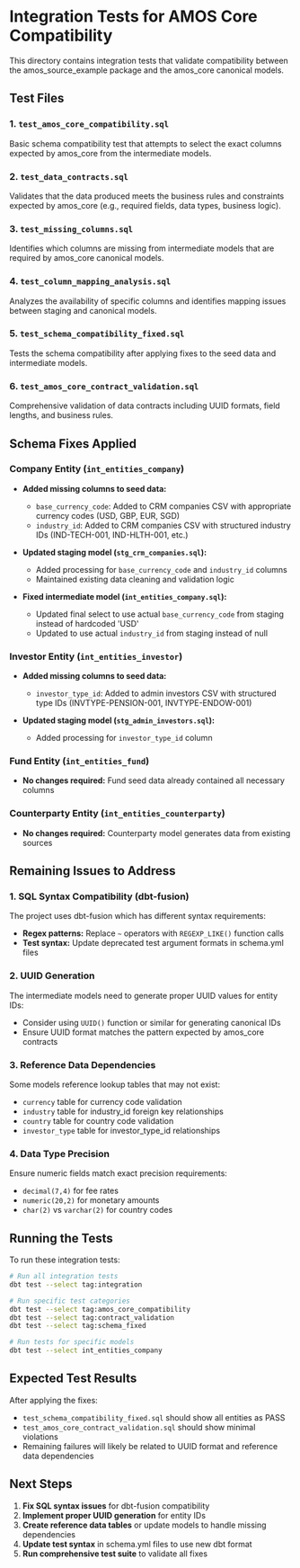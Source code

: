 # Integration Tests for AMOS Core Compatibility

This directory contains integration tests that validate compatibility between the amos_source_example package and the amos_core canonical models.

## Test Files

### 1. `test_amos_core_compatibility.sql`
Basic schema compatibility test that attempts to select the exact columns expected by amos_core from the intermediate models.

### 2. `test_data_contracts.sql`
Validates that the data produced meets the business rules and constraints expected by amos_core (e.g., required fields, data types, business logic).

### 3. `test_missing_columns.sql`
Identifies which columns are missing from intermediate models that are required by amos_core canonical models.

### 4. `test_column_mapping_analysis.sql`
Analyzes the availability of specific columns and identifies mapping issues between staging and canonical models.

### 5. `test_schema_compatibility_fixed.sql`
Tests the schema compatibility after applying fixes to the seed data and intermediate models.

### 6. `test_amos_core_contract_validation.sql`
Comprehensive validation of data contracts including UUID formats, field lengths, and business rules.

## Schema Fixes Applied

### Company Entity (`int_entities_company`)
- **Added missing columns to seed data:**
  - `base_currency_code`: Added to CRM companies CSV with appropriate currency codes (USD, GBP, EUR, SGD)
  - `industry_id`: Added to CRM companies CSV with structured industry IDs (IND-TECH-001, IND-HLTH-001, etc.)

- **Updated staging model (`stg_crm_companies.sql`):**
  - Added processing for `base_currency_code` and `industry_id` columns
  - Maintained existing data cleaning and validation logic

- **Fixed intermediate model (`int_entities_company.sql`):**
  - Updated final select to use actual `base_currency_code` from staging instead of hardcoded 'USD'
  - Updated to use actual `industry_id` from staging instead of null

### Investor Entity (`int_entities_investor`)
- **Added missing columns to seed data:**
  - `investor_type_id`: Added to admin investors CSV with structured type IDs (INVTYPE-PENSION-001, INVTYPE-ENDOW-001)

- **Updated staging model (`stg_admin_investors.sql`):**
  - Added processing for `investor_type_id` column

### Fund Entity (`int_entities_fund`)
- **No changes required:** Fund seed data already contained all necessary columns

### Counterparty Entity (`int_entities_counterparty`)
- **No changes required:** Counterparty model generates data from existing sources

## Remaining Issues to Address

### 1. SQL Syntax Compatibility (dbt-fusion)
The project uses dbt-fusion which has different syntax requirements:
- **Regex patterns:** Replace `~` operators with `REGEXP_LIKE()` function calls
- **Test syntax:** Update deprecated test argument formats in schema.yml files

### 2. UUID Generation
The intermediate models need to generate proper UUID values for entity IDs:
- Consider using `UUID()` function or similar for generating canonical IDs
- Ensure UUID format matches the pattern expected by amos_core contracts

### 3. Reference Data Dependencies
Some models reference lookup tables that may not exist:
- `currency` table for currency code validation
- `industry` table for industry_id foreign key relationships
- `country` table for country code validation
- `investor_type` table for investor_type_id relationships

### 4. Data Type Precision
Ensure numeric fields match exact precision requirements:
- `decimal(7,4)` for fee rates
- `numeric(20,2)` for monetary amounts
- `char(2)` vs `varchar(2)` for country codes

## Running the Tests

To run these integration tests:

```bash
# Run all integration tests
dbt test --select tag:integration

# Run specific test categories
dbt test --select tag:amos_core_compatibility
dbt test --select tag:contract_validation
dbt test --select tag:schema_fixed

# Run tests for specific models
dbt test --select int_entities_company
```

## Expected Test Results

After applying the fixes:
- `test_schema_compatibility_fixed.sql` should show all entities as PASS
- `test_amos_core_contract_validation.sql` should show minimal violations
- Remaining failures will likely be related to UUID format and reference data dependencies

## Next Steps

1. **Fix SQL syntax issues** for dbt-fusion compatibility
2. **Implement proper UUID generation** for entity IDs
3. **Create reference data tables** or update models to handle missing dependencies
4. **Update test syntax** in schema.yml files to use new dbt format
5. **Run comprehensive test suite** to validate all fixes
